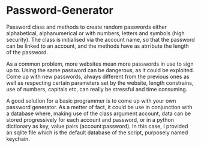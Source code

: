 # Password-Generator
Password class and methods to create random passwords either alphabetical, alphanumerical or with numbers, letters and symbols (high security). The class is initialised via the account name, so that the password can be linked to an account, and the methods have as atrribute the length of the password.

As a common problem, more websites mean more passwords in use to sign up to. Using the same password can be dangerous, as it could be exploited. Come up with new passwords, always different from the previous ones as well as respecting certain parameters set by the website, length constrains, use of numbers, capitals etc, can really be stressful and time consuming.

A good solution for a basic programmer is to come up with your own password generator. As a metter of fact, it could be use in conjunction with a database where, making use of the class argument account, data can be stored progressively for each account and password, or in a python dictionary as key, value pairs (account:password). In this case, I provided an sqlite file which is the default database of the script, purposely named keychain. 
